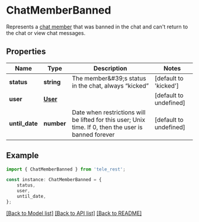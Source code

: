# ChatMemberBanned

Represents a [chat member](https://core.telegram.org/bots/api/#chatmember) that was banned in the chat and can\'t return to the chat or view chat messages.

## Properties

Name | Type | Description | Notes
------------ | ------------- | ------------- | -------------
**status** | **string** | The member\&#39;s status in the chat, always “kicked” | [default to 'kicked']
**user** | [**User**](User.md) |  | [default to undefined]
**until_date** | **number** | Date when restrictions will be lifted for this user; Unix time. If 0, then the user is banned forever | [default to undefined]

## Example

```typescript
import { ChatMemberBanned } from 'tele_rest';

const instance: ChatMemberBanned = {
    status,
    user,
    until_date,
};
```

[[Back to Model list]](../README.md#documentation-for-models) [[Back to API list]](../README.md#documentation-for-api-endpoints) [[Back to README]](../README.md)
